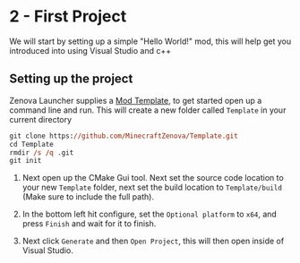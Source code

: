 # 2 - First Project

We will start by setting up a simple "Hello World!" mod, this will help get you introduced into using Visual Studio and c++

## Setting up the project
Zenova Launcher supplies a [Mod Template](https://github.com/MinecraftZenova/Template), to get started open up a command line and run. This will create a new folder called `Template` in your current directory
```ps
git clone https://github.com/MinecraftZenova/Template.git
cd Template
rmdir /s /q .git
git init
```

1. Next open up the CMake Gui tool. Next set the source code location to your new `Template` folder, next set the build location to `Template/build` (Make sure to include the full path).

2. In the bottom left hit configure, set the `Optional platform` to `x64`, and press `Finish` and wait for it to finish.

3. Next click `Generate` and then `Open Project`, this will then open inside of Visual Studio.